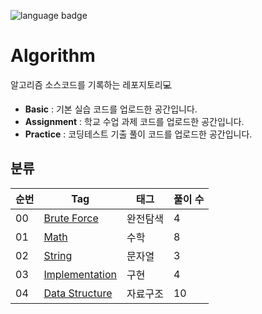![language badge](https://img.shields.io/badge/language-python-blue)

# Algorithm
알고리즘 소스코드를 기록하는 레포지토리💻

- **Basic** : 기본 실습 코드를 업로드한 공간입니다.
- **Assignment** : 학교 수업 과제 코드를 업로드한 공간입니다.
- **Practice** : 코딩테스트 기출 풀이 코드를 업로드한 공간입니다.

## 분류

|순번|Tag                      |태그          |풀이 수   |
|---|-------------------------|--------------|---------|
|00 |[Brute Force](https://github.com/sua-kim/Algorithm/tree/main/Brute%20Force)          |완전탐색       |4        |
|01 |[Math](https://github.com/sua-kim/Algorithm/tree/main/Math)                 |수학          |8        |
|02 |[String](https://github.com/sua-kim/Algorithm/tree/main/String)                 |문자열          |3        |
|03 |[Implementation](https://github.com/sua-kim/Algorithm/tree/main/Implementation)                 |구현          |4        |
|04 |[Data Structure](https://github.com/sua-kim/Algorithm/tree/main/Data-Structure)                 |자료구조          |10        |
